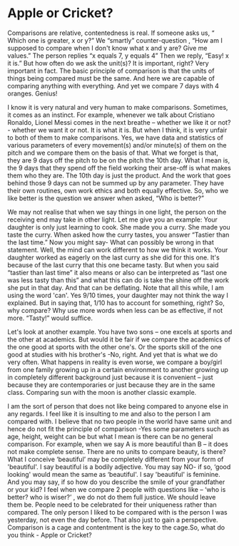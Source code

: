 # Apple or Cricket?



 
 
 
 

Comparisons are relative, contentedness is real. If someone asks us, “ Which one is greater, x or y?” We “smartly” counter-question , “How am I supposed to compare when I don't know what x and y are? Give me values.” The person replies “x equals 7, y equals 4” Then we reply, “Easy! x it is.” But how often do we ask the unit(s)? It is important, right? Very important in fact. The basic principle of comparison is that the units of things being compared must be the same. And here we are capable of comparing anything with everything. And yet we compare 7 days with 4 oranges. Genius!

I know it is very natural and very human to make comparisons. Sometimes, it comes as an instinct. For example, whenever we talk about Cristiano Ronaldo, Lionel Messi comes in the next breathe – whether we like it or not?- whether we want it or not. It is what it is. But when I think, it is very unfair to both of them to make comparisons. Yes, we have data and statistics of various parameters of every movement(s) and/or minute(s) of them on the pitch and we compare them on the basis of that. What we forget is that, they are 9 days off the pitch to be on the pitch the 10th day. What I mean is, the 9 days that they spend off the field working their arse-off is what makes them who they are. The 10th day is just the product. And the work that goes behind those 9 days can not be summed up by any parameter. They have their own routines, own work ethics and both equally effective. So, who we like better is the question we answer when asked, “Who is better?”  

We may not realise that when we say things in one light, the person on the receiving end may take in other light. Let me give you an example: Your daughter is only just learning to cook. She made you a curry. She made you taste the curry. When asked how the curry tastes, you answer “Tastier than the last time.” Now you might say- What can possibly be wrong in that statement. Well, the mind can work different to how we think it works. Your daughter worked as eagerly on the last curry as she did for this one. It's because of the last curry that this one became tasty. But when you said “tastier than last time” it also means or also can be interpreted as “last one was less tasty than this” and what this can do is take the shine off the work she put in that day. And that can be deflating. Note that all this while, I am using the word 'can'. Yes 9/10 times, your daughter may not think the way I explained. But in saying that, 1/10 has to account for something, right? So, why compare? Why use more words when less can be as effective, if not more. “Tasty!” would suffice. 

Let's look at another example. You have two sons – one excels at sports and the other at academics. But would it be fair if we compare the academics of the one good at sports with the other one's. Or the sports skill of the one good at studies with his brother's -No, right. And yet that is what we do very often. What happens in reality is even worse, we compare a boy/girl from one family growing up in a certain environment to another growing up in completely different background just because it is convenient – just because they are contemporaries or just because they are in the same class. Comparing sun with the moon is another classic example.  

I am the sort of person that does not like being compared to anyone else in any regards. I feel like it is insulting to me and also to the person I am compared with. I believe that no two people in the world have same unit and hence do not fit the principle of comparison -Yes some parameters such as age, height, weight can be but what I mean is there can be no general comparison. For example, when we say A is more beautiful than B – it does not make complete sense. There are no units to compare beauty, is there? What I conceive ‘beautiful’ may be completely different from your form of 'beautiful'. I say beautiful is a bodily adjective. You may say NO- if so, ‘good looking' would mean the same as ‘beautiful'. I say 'beautiful' is feminine. And you may say, if so how do you describe the smile of your grandfather or your kid? I feel when we compare 2 people with questions like – ‘who is better? who is wiser?’ , we do not do them full justice. We should leave them be. People need to be celebrated for their uniqueness rather than compared. The only person I liked to be compared with is the person I was yesterday, not even the day before. That also just to gain a perspective. Comparison is a cage and contentment is the key to the cage.So, what do you think - Apple or Cricket? 
